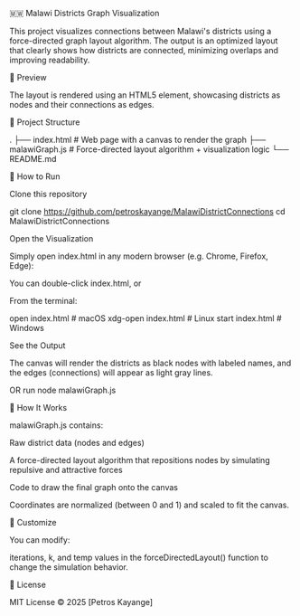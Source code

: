🇲🇼 Malawi Districts Graph Visualization

This project visualizes connections between Malawi's districts using a force-directed graph layout algorithm. The output is an optimized layout that clearly shows how districts are connected, minimizing overlaps and improving readability.

📸 Preview

The layout is rendered using an HTML5 <canvas> element, showcasing districts as nodes and their connections as edges.

📂 Project Structure

.
├── index.html          # Web page with a canvas to render the graph
├── malawiGraph.js      # Force-directed layout algorithm + visualization logic
└── README.md           

🚀 How to Run

Clone this repository

git clone https://github.com/petroskayange/MalawiDistrictConnections
cd MalawiDistrictConnections

Open the Visualization

Simply open index.html in any modern browser (e.g. Chrome, Firefox, Edge):

You can double-click index.html, or

From the terminal:

open index.html        # macOS
xdg-open index.html    # Linux
start index.html       # Windows

See the Output

The canvas will render the districts as black nodes with labeled names, and the edges (connections) will appear as light gray lines.

OR run 
node malawiGraph.js

🧠 How It Works

malawiGraph.js contains:

Raw district data (nodes and edges)

A force-directed layout algorithm that repositions nodes by simulating repulsive and attractive forces

Code to draw the final graph onto the canvas

Coordinates are normalized (between 0 and 1) and scaled to fit the canvas.

🔧 Customize

You can modify:

iterations, k, and temp values in the forceDirectedLayout() function to change the simulation behavior.

📄 License

MIT License © 2025 [Petros Kayange]